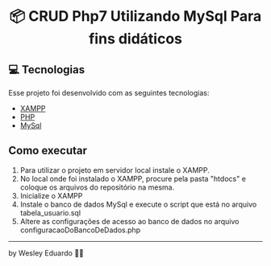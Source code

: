 <h1 align="center">
  📦 CRUD Php7 Utilizando MySql Para fins didáticos
</h1>

## 💻 Tecnologias

Esse projeto foi desenvolvido com as seguintes tecnologias:
* [XAMPP](https://www.apachefriends.org/pt_br/index.html)
* [PHP](https://www.php.net)
* [MySql](https://www.mysql.com)

## Como executar

1. Para utilizar o projeto em servidor local instale o XAMPP.
2. No local onde foi instalado o XAMPP, procure pela pasta "htdocs" e coloque os arquivos do repositório na mesma.
3. Inicialize o XAMPP
4. Instale o banco de dados MySql e execute o script que está no arquivo tabela_usuario.sql
5. Altere as configurações de acesso ao banco de dados no arquivo configuracaoDoBancoDeDados.php

<hr>

by Wesley Eduardo ✌🏽
